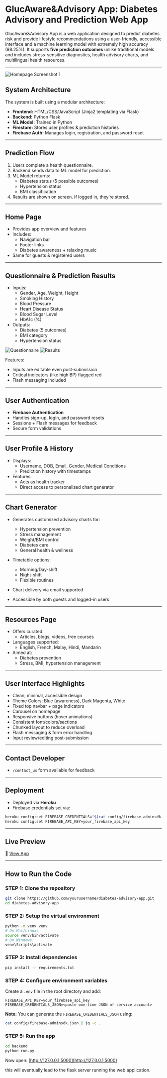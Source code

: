 # GlucAware&Advisory App: Diabetes Advisory and Prediction Web App

GlucAware&Advisory App is a web application designed to predict diabetes risk and provide lifestyle recommendations using a user-friendly, accessible interface and a machine learning model with extremely high accuracy (98.25%). It supports **five prediction outcomes** unlike traditional models and includes stress-sensitive diagnostics, health advisory charts, and multilingual health resources.

---

 ![Homepage Screenshot 1](docs/screenshots/firstpic.png)
 
## System Architecture

The system is built using a modular architecture:

- **Frontend:** HTML/CSS/JavaScript (Jinja2 templating via Flask)
- **Backend:** Python Flask
- **ML Model:** Trained in Python
- **Firestore:** Stores user profiles & prediction histories
- **Firebase Auth:** Manages login, registration, and password reset

---

## Prediction Flow

1. Users complete a health questionnaire.
2. Backend sends data to ML model for prediction.
3. ML Model returns:
   - Diabetes status (5 possible outcomes)
   - Hypertension status
   - BMI classification
4. Results are shown on screen. If logged in, they’re stored.

---

## Home Page

- Provides app overview and features
- Includes:
  - Navigation bar
  - Footer links
  - Diabetes awareness + relaxing music
- Same for guests & registered users

---

## Questionnaire & Prediction Results

- Inputs:
  - Gender, Age, Weight, Height
  - Smoking History
  - Blood Pressure
  - Heart Disease Status
  - Blood Sugar Level
  - HbA1c (%)
- Outputs:
  - Diabetes (5 outcomes)
  - BMI category
  - Hypertension status

![Questionnaire](docs/screenshots/secondpic.png)
![Results](docs/screenshots/thirdpic.png)
 
 
Features:
- Inputs are editable even post-submission
- Critical indicators (like high BP) flagged red
- Flash messaging included

---

## User Authentication

- **Firebase Authentication**
- Handles sign-up, login, and password resets
- Sessions + Flash messages for feedback
- Secure form validations

---

## User Profile & History

- Displays:
  - Username, DOB, Email, Gender, Medical Conditions
  - Prediction history with timestamps
- Features:
  - Acts as health tracker
  - Direct access to personalized chart generator

---

## Chart Generator

- Generates customized advisory charts for:
  - Hypertension prevention
  - Stress management
  - Weight/BMI control
  - Diabetes care
  - General health & wellness

- Timetable options:
  - Morning/Day-shift
  - Night-shift
  - Flexible routines

- Chart delivery via email supported
- Accessible by both guests and logged-in users

---

## Resources Page

- Offers curated:
  - Articles, blogs, videos, free courses
- Languages supported:
  - English, French, Malay, Hindi, Mandarin
- Aimed at:
  - Diabetes prevention
  - Stress, BMI, hypertension management

---

## User Interface Highlights

- Clean, minimal, accessible design
- Theme Colors: Blue (awareness), Dark Magenta, White
- Fixed top navbar + page indicators
- Carousel on homepage
- Responsive buttons (hover animations)
- Consistent font/colors/sections
- Chunked layout to reduce overload
- Flash messaging & form error handling
- Input review/editing post-submission

---

## Contact Developer

- `/contact_us` form available for feedback
---

## Deployment

- Deployed via **Heroku**
- Firebase credentials set via:
```bash
heroku config:set FIREBASE_CREDENTIALS="$(cat config/firebase-adminsdk.json | jq -c .)"
heroku config:set FIREBASE_API_KEY=your_firebase_api_key
```

---

## Live Preview

🔗 [View App](https://glucaware-e4e2c8fc9a82.herokuapp.com)

---

## How to Run the Code

### STEP 1: Clone the repository
```bash
git clone https://github.com/yourusername/diabetes-advisory-app.git
cd diabetes-advisory-app
```

### STEP 2: Setup the virtual environment
```bash
python -m venv venv
# On Mac/Linux:
source venv/bin/activate
# On Windows:
venv\Scripts\activate
```

### STEP 3: Install dependencies
```bash
pip install -r requirements.txt
```

### STEP 4: Configure environment variables

Create a `.env` file in the root directory and add:
```
FIREBASE_API_KEY=your_firebase_api_key
FIREBASE_CREDENTIALS_JSON=<paste one-line JSON of service account>
```

**Note:** You can generate the `FIREBASE_CREDENTIALS_JSON` using:
```bash
cat config/firebase-adminsdk.json | jq -c .
```

### STEP 5: Run the app
```bash
cd backend
python run.py
```

Now open: [http://127.0.0.1:5000](http://127.0.0.1:5000)

this will eventually lead to the flask server running the web application.
